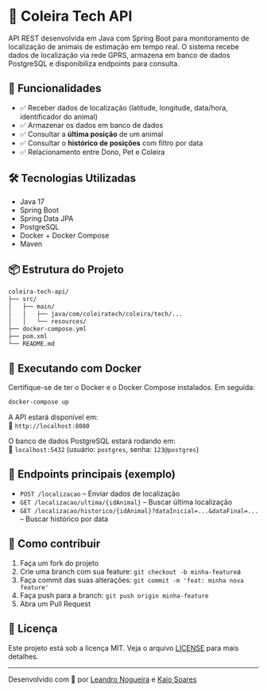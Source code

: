 # 🐾 Coleira Tech API

API REST desenvolvida em Java com Spring Boot para monitoramento de localização de animais de estimação em tempo real. O sistema recebe dados de localização via rede GPRS, armazena em banco de dados PostgreSQL e disponibiliza endpoints para consulta.

## 🚀 Funcionalidades

- ✅ Receber dados de localização (latitude, longitude, data/hora, identificador do animal)
- ✅ Armazenar os dados em banco de dados
- ✅ Consultar a **última posição** de um animal
- ✅ Consultar o **histórico de posições** com filtro por data
- ✅ Relacionamento entre Dono, Pet e Coleira

## 🛠️ Tecnologias Utilizadas

- Java 17
- Spring Boot
- Spring Data JPA
- PostgreSQL
- Docker + Docker Compose
- Maven

## 📦 Estrutura do Projeto

```bash
coleira-tech-api/
├── src/
│   ├── main/
│   │   ├── java/com/coleiratech/coleira/tech/...
│   │   └── resources/
├── docker-compose.yml
├── pom.xml
└── README.md
```

## 🐳 Executando com Docker

Certifique-se de ter o Docker e o Docker Compose instalados. Em seguida:

```bash
docker-compose up
```

A API estará disponível em:  
📍 `http://localhost:8080`

O banco de dados PostgreSQL estará rodando em:  
📍 `localhost:5432` (usuário: `postgres`, senha: `123@postgres`)

## 🔗 Endpoints principais (exemplo)

- `POST /localizacao` – Enviar dados de localização
- `GET /localizacao/ultima/{idAnimal}` – Buscar última localização
- `GET /localizacao/historico/{idAnimal}?dataInicial=...&dataFinal=...` – Buscar histórico por data

## 🧠 Como contribuir

1. Faça um fork do projeto
2. Crie uma branch com sua feature: `git checkout -b minha-feature`a
3. Faça commit das suas alterações: `git commit -m 'feat: minha nova feature'`
4. Faça push para a branch: `git push origin minha-feature`
5. Abra um Pull Request

## 📄 Licença

Este projeto está sob a licença MIT. Veja o arquivo [LICENSE](LICENSE) para mais detalhes.

---

Desenvolvido com 💙 por [Leandro Nogueira](https://github.com/leandro-nnogueira) e [Kaio Soares](https://github.com/kaiossoares)
